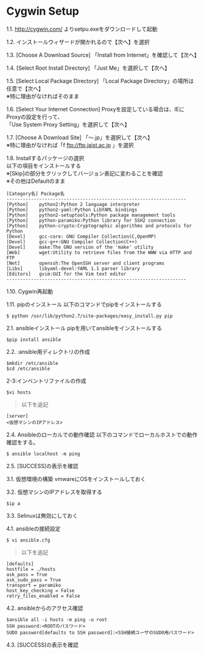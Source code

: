 # Cygwin Setup

1.1. http://cygwin.com/ よりsetpu.exeをダウンロードして起動

1.2. インストールウィザードが開かれるので【次へ】を選択

1.3. [Choose A Download Source]
「Install from Internet」を確認して【次へ】

1.4. [Select Root Install Directory]
「Just Me」を選択して【次へ】  

1.5. [Select Local Package Directory]
「Local Package Directory」の場所は任意で【次へ】  
※特に理由がなければそのまま  

1.6. [Select Your Internet Connection]
Proxyを設定している場合は、IEにProxyの設定を行って、  
「Use System Proxy Setting」を選択して【次へ】  

1.7. [Choose A Download Site]
「～.jp」を選択して【次へ】  
※特に理由がなければ「f ftp://ftp.jaist.ac.jp 」を選択  

1.8. Installするパッケージの選択  
以下の項目をインストールする  
※[Skip]の部分をクリックしてバージョン表記に変わることを確認  
※その他はDefaultのまま  

	[Category名]	Package名
	------------------------------------------------------------------
	[Python]	python2:Python 2 language interpreter
	[Python]	python2-yaml:Python LibYAML bindings
	[Python]	python2-setuptools:Python package management tools
	[Python]	python-paramiko:Python library for SSH2 connection
	[Python]	python-crypto:Cryptographic algorithms and protocols for Python
	[Devel]		gcc-core: GNU Compiler Collection(C,OpenMP)
	[Devel]		gcc-g++:GNU Compiler Collection(C++)
	[Devel]		make:The GNU version of the 'make' utility
	[Web]		wget:Utility to retrieve files from the WWW via HTTP and FTP
	[Net]		openssh:The OpenSSH server and client programs
	[Libs]		libyaml-devel:YAML 1.1 parser library
	[Editors]	gvim:GUI for the Vim text editor
	------------------------------------------------------------------

1.10. Cygwin再起動

1.11. pipのインストール
以下のコマンドでpipをインストールする
```
$ python /usr/lib/python2.7/site-packages/easy_install.py pip
```
2.1. ansibleインストール
pipを用いてansibleをインストールする
```
$pip install ansible
```
	
2.2. :ansible用ディレクトリの作成
```
$mkdir /etc/ansible
$cd /etc/ansible
```
	
2-3:インベントリファイルの作成
```
$vi hosts
```
>以下を追記  
```
[server]  
<仮想マシンのIPアドレス>  
```

2.4. Ansibleのローカルでの動作確認
以下のコマンドでローカルホストでの動作確認をする。
```
$ ansible localhost -m ping
```
	
2.5. [SUCCESS]の表示を確認
	
3.1. 仮想環境の構築
vmwareにOSをインストールしておく

3.2. 仮想マシンのIPアドレスを取得する
```
$ip a
```

3.3. Selinuxは無効にしておく

4.1. ansibleの接続設定
```
$ vi ansible.cfg
```
>以下を追記  
```
[defaults]  
hostfile = ./hosts  
ask_pass = True  
ask_sudo_pass = True  
transport = paramiko  
host_key_checking = False  
retry_files_enabled = False  
```

4.2. ansibleからのアクセス確認
```
$ansible all -i hosts -m ping -u root  
SSH password:<ROOTのパスワード>  
SUDO password[defaults to SSH password]:<SSH接続ユーザのSUDO用パスワード>  
```
	
4.3. [SUCCESS]の表示を確認
